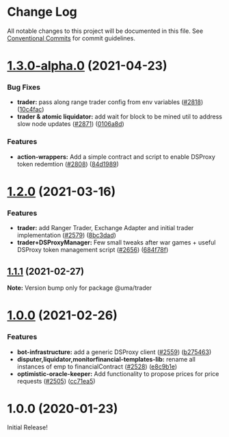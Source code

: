 # Change Log

All notable changes to this project will be documented in this file.
See [Conventional Commits](https://conventionalcommits.org) for commit guidelines.

# [1.3.0-alpha.0](https://github.com/UMAprotocol/protocol/compare/@uma/trader@1.2.0...@uma/trader@1.3.0-alpha.0) (2021-04-23)

### Bug Fixes

- **trader:** pass along range trader config from env variables ([#2818](https://github.com/UMAprotocol/protocol/issues/2818)) ([10c4fac](https://github.com/UMAprotocol/protocol/commit/10c4fac62e96fd6d46228d8683da28e9b21cc079))
- **trader & atomic liquidator:** add wait for block to be mined util to address slow node updates ([#2871](https://github.com/UMAprotocol/protocol/issues/2871)) ([0106a8d](https://github.com/UMAprotocol/protocol/commit/0106a8dc22c26ee3d7aaf777ed12b6d894e88863))

### Features

- **action-wrappers:** Add a simple contract and script to enable DSProxy token redemtion ([#2808](https://github.com/UMAprotocol/protocol/issues/2808)) ([84d1989](https://github.com/UMAprotocol/protocol/commit/84d1989f6cb4f6360ce00e9a40fb57f163ce575e))

# [1.2.0](https://github.com/UMAprotocol/protocol/compare/@uma/trader@1.1.1...@uma/trader@1.2.0) (2021-03-16)

### Features

- **trader:** add Ranger Trader, Exchange Adapter and initial trader implementation ([#2579](https://github.com/UMAprotocol/protocol/issues/2579)) ([8bc3dad](https://github.com/UMAprotocol/protocol/commit/8bc3dad7f34abd805ce24638415cdd7cca6314ed))
- **trader+DSProxyManager:** Few small tweaks after war games + useful DSProxy token management script ([#2656](https://github.com/UMAprotocol/protocol/issues/2656)) ([684f78f](https://github.com/UMAprotocol/protocol/commit/684f78f09e284466fac74c7388cab56d56aadd4c))

## [1.1.1](https://github.com/UMAprotocol/protocol/compare/@uma/trader@1.1.0...@uma/trader@1.1.1) (2021-02-27)

**Note:** Version bump only for package @uma/trader

# [1.0.0](https://github.com/UMAprotocol/protocol/compare/@uma/trader@1.0.0...@uma/trader@1.1.0) (2021-02-26)

### Features

- **bot-infrastructure:** add a generic DSProxy client ([#2559](https://github.com/UMAprotocol/protocol/issues/2559)) ([b275463](https://github.com/UMAprotocol/protocol/commit/b275463c0bfe2c3a45a5c049534b5acc3df58688))
- **disputer,liquidator,monitorfinancial-templates-lib:** rename all instances of emp to financialContract ([#2528](https://github.com/UMAprotocol/protocol/issues/2528)) ([e8c9b1e](https://github.com/UMAprotocol/protocol/commit/e8c9b1e06f1b88fbeea02858b5f5974f29a0d4a8))
- **optimistic-oracle-keeper:** Add functionality to propose prices for price requests ([#2505](https://github.com/UMAprotocol/protocol/issues/2505)) ([cc71ea5](https://github.com/UMAprotocol/protocol/commit/cc71ea56ef6fd944232f9e8f6a7e190ce2ab250d))

# 1.0.0 (2020-01-23)

Initial Release!
